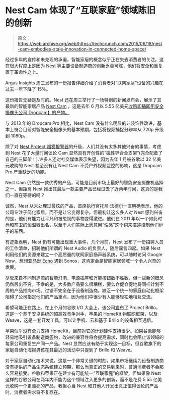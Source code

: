# Nest Cam 体现了“互联家庭”领域陈旧的创新

> 原文：<https://web.archive.org/web/https://techcrunch.com/2015/06/18/nest-cam-embodies-stale-innovation-in-connected-home-space/>

经过多年的宣传和未兑现的承诺，智能家居的概念似乎正在失去消费者的关注。这在很大程度上是因为 Nest 等主要设备制造商的创新乏善可陈，他们将安全和重复置于革命性之上。

Argus Insights 周三发布的一份报告详细介绍了消费者对“联网家庭”设备的兴趣在过去一年下降了 15%。

这份报告无疑是及时的。Nest 还在周三举行了一场特别的新闻发布会，展示了其最新的智能家居产品 [Nest Cam](https://web.archive.org/web/20230326125755/https://techcrunch.com/2015/06/17/nest-launches-a-camera-meet-the-nest-cam/) ，这是去年 6 月以 5.55 亿美元[收购即插即用安全摄像头公司 Dropcam】的产物。](https://web.archive.org/web/20230326125755/https://techcrunch.com/2014/06/20/google-and-nest-acquire-dropcam-for-555-million/)

与 2013 年的 Dropcam Pro 相比，Nest Cam 没有什么明显的非装饰性改进，基本上符合目前对智能安全摄像头的基本预期，包括将视频捕捉分辨率从 720p 升级到 1080p。

除了对 [Nest Protect 烟雾报警器](https://web.archive.org/web/20230326125755/https://techcrunch.com/2015/06/17/new-nest-protect-smoke-alarm/)的升级，人们并没有太多其他兴奋的事情，考虑到 Nest 花了大量时间谈论 Cam 显然具有开创性的“磁性锌合金支架”(完全配备了自己的三脚架！).许多人还对社交媒体表示失望，因为去年 1 月被谷歌以 32 亿美元收购的 Nest 甚至没有让 Nest Cam 不受户外视频监控的影响，这是 Dropcam Pro 严重缺乏的功能。

Nest Cam 仍然是一款优秀的产品，可能是目前市场上最好的智能安全摄像机选择之一，但距离 Nest 推出其最后一款主要产品已经过去了近两年时间，这真的是我们一直在等待的吗？

诚然，Nest 从未处理过最炫的产品，首席执行官托尼·法德尔一直明确表示，他的公司专注于简化家居，而不是让它变得复杂。但最初让这么多人对 Nest 感到兴奋的是，他们有能力让平凡和被忽视的事物变得激进。他们在 2011 年以一个如此时尚和前卫的恒温器出名，以至于人们实际上愿意用“性感”这个词来描述控制他们炉子的东西。

有迹象表明，Nest 仍有可能出现重大事件，几个月前，Nest 发布了一份招聘人员的工作清单，招聘他们所谓的 Nest Audio 的负责人，随后谣言四起。如果 Nest 利用他们的资源来建立一个高质量的联网家庭扬声器系统，可以随时访问 Google Now，想想[亚马逊 Echo](https://web.archive.org/web/20230326125755/http://www.amazon.com/oc/echo/) 遇到 Sonos，这肯定会是智能家居领域一个令人兴奋的发展。

尽管来自不同制造商的智能灯泡、电源插座和万能按钮数不胜数，但一些新的概念仍然层出不穷。不幸的是，大多数产品要么很糟糕，要么仓促仓促地将同样计划不周的产品推向市场。过错不完全在于设备制造商。缺乏一个统一的家庭自动化框架阻碍了公司指定他们的产品重点，因为他们中很少有人能够轻松地相互交流。

希望可能正在路上。在上个月的谷歌 I/O 大会上，该公司[宣布了](https://web.archive.org/web/20230326125755/https://techcrunch.com/2015/05/28/google-reveals-plan-to-get-android-powering-internet-of-things-devices/#.da2857:ez10) Project Brillo，这是一个基于安卓系统的超高效竞争对手，苹果的 HomeKit 物联网框架，以及 Weave，这是一套开发工具，可以让手机、云和基于 Brillo 的设备相互通信。

苹果似乎没有全力支持 HomeKit，目前对它的计划硬件支持很少。如果谷歌能够轻易地吸引设备制造商签约，改进的兼容性将会提高需求，同时也会阻止该领域的每家公司重复生产同一产品。Nest 显然应该有助于实现这一目标，但谷歌旗下的家庭自动化海报男孩在其最近的活动中只提到了 Brillo 和 Weave。

对于家庭自动化技术来说，这是一个非常关键的时刻，如果市场继续为设备制造商没有提供的产品生态系统建立预期，那么当真正的交易到来时，普通消费者不会那么容易接受。谷歌和苹果正在建立有可能统一“互联家庭”的框架，但如果像 Nest 这样的谷歌公司在两年内不能为这个领域注入更多的创新，而不是花费 5.55 亿美元收购一个更漂亮的产品，我担心当 Nest 和其他人开发出真正值得谈论的产品时，消费者需求将不复存在。